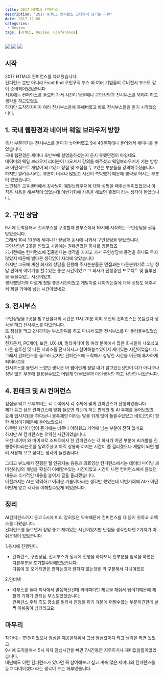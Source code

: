 ```yaml
---
title: 2017 HTML5 컨퍼런스
description: "2017 HTML5 컨퍼런스 갔다와서 남기는 리뷰"
date: 2017-12-06
categories:
 - Review
tags: [HTML5, Review. Conference]
---
```


<img src="{{ site.url }}/assets/image/2017-12-06-HTML5-Conference/image1.png" class="col-12">
<img src="{{ site.url }}/assets/image/2017-12-06-HTML5-Conference/image2.png" class="col-12">
<img src="{{ site.url }}/assets/image/2017-12-06-HTML5-Conference/image3.png" class="col-12">

## 시작

2017 HTML5 컨퍼런스를 다녀왔습니다.<br>
컨퍼런스 뿐만 아니라 Front End 구인구직 부스 와 여러 기업들의 로비전시 부스도 같이 준비되어있었습니다.<br>
처음에는 컨퍼런스를 들으러 가서 시간이 남을때나 구인상담과 전시부스를 봐야지 하고 생각을 하고있었죠<br>
하지만 도착하자마자 여러 전시부스들에 혹해버렸고 바로 전시부스들을 돌기 시작했습니다.


## 1. 국내 웹환경과 네이버 웨일 브라우저 방향

축사 부분까지는 전시부스를 돌다가 늦어버렸고 9시 40분쯤에나 들어와서 세미나를 들었습니다.<br>
국내 웹환경은 세미나 초반부에 설명을하셨는지 듣지 못했던점이 아쉽네요<br>
네이버의 웨일 브라우저 리더분이 나오셔서 강의를 해주셨고 웨일브라우저가 가는 방향과 어떤식으로 개발이 되고있고
장점 및 초점을 두고있는 부분들을 강의해주셨습니다.<br>
하지만 알려주시려는 부분이 너무나 많았고 시간이 촉박했기 때문에 생략을 하시는 부분이 있었습니다.<br>
느낀점은 교육센터에서 강사님이 웨일브라우저에 대해 설명을 해주신적이있었으나 아직은 사용을 해본적이 없었는데 이번기회에 사용을 해보면 좋겠다 라는 생각이 들었습니다.


## 2. 구인 상담

9시에 도착을해서 전시부스를 구경할때 한부스에서 10시에 시작하는 구인상담을 권유받았습니다.<br>
그래서 10시 10분에 세미나가 끝남과 동시에 나와서 구인상담을 받았습니다.<br>
구인상담은 2곳을 받았고 처음에는 권유받았던 회사를 방문했죠<br>
가기전에는 컨퍼런스에 집중한다는 생각을 가지고 가서 구인상담에 중점을 하나도 두지않았지 때문에 별다른 생각없이 자리에 앉았습니다<br>
하지만 그곳에 계신 회사의 상담을 진행해 주시는분들은 면접과는 다른분위기로 그냥 정말 편하게 이야기를 할수있는 좋은 시간이었고 그 회사가 진행중인 프로젝트 및 솔루션을 들을수있는 시간이었죠.<br>
생각했던거와 다르게 정말 좋은시간이었고 개발자로 나아가는길에 대해 상담도 해주셔서 제일 기억에 남는 시간이었네요


## 3. 전시부스

구인상담을 2곳을 받고났을때의 시간은 11시 20분 이미 오전의 컨퍼런스는 못듣겠다 생각을 하고 전시부스를 다녔습니다.<br>
또 점심을 먹고 2시까지는 부스참여를 하고 다녀서 모든 전시부스를 다 둘러볼수있었습니다.<br>
전자문서, PC제어, 보안, UX-UI, 멀티미디어 등 여러 분야에서 많은 회사들이 나오셨고 다른 솔루션 및
다른 서비스를 전시하시고 참여해볼수있어서 재미있는 시간이었습니다.<br>
그래서 컨퍼런스를 들으러 갔지만 컨퍼런스에 도착해서 상당한 시간을 이곳에 투자하게되더라고요<br>
전시부스를 돌면서 느꼈던 생각은 아 웹이란게 정말 내가 알고있는것만이 다가 아니구나 정말 많은 부분에 활용될수있고 어떻게 만들었을까 이런생각만 하고 감탄만 나왔습니다.


## 4. 핀테크 및 AI 컨퍼런스

점심을 먹고 오후부터는 각 트랙에서 각 주제에 맞게 컨퍼런스가 진행되었습니다.<br>
제가 듣고 싶은 컨퍼런스에 맞춰 들으면 되는데 저는 핀테크 및 AI 주제를 들어보았죠<br>
요새 입사지원을 하다보니 블록체인 이라는 말을 되게 많이 들을수있었고 비트코인이 핫한 세상이기때문에 들어보았으나<br>
아무런 지식이 없이 듣기에는 너무나 어려웠고 기억에 남는 부분이 전혀 없네요<br>
하지만 AI 컨퍼런스는 유익한 시간이었습니다.<br>
우선 네이버 와 마이크로 소프트에서 한 컨퍼런스는 각 회사가 어떤 부분에 AI개발을 진행중이다라는것을 알려주셨고
아직 상용화 까지는 시간이 쫌 걸리겠으나 개발이 되면 빨리 사용해 보고 싶다는 생각이 들었습니다.<br>

그리고 뷰노에서 진행한 웹 인공지능 응용과 의료영상 컨퍼런스에서는 데이터 마이닝 과 머신러닝의 개념을
확실히 이해할수있는 시간이었고 시간이 나면 컨퍼런스에서 들었던 내용과 추가적인 내용을 붙여서 글을 올리겠습니다.<br>
이전까지는 AI는 막막하고 어려운 기술이다라는 생각만 했었는데 이번기회에 AI가 어떤어떤게 있고 각각을 이해할수있게 되었습니다.


## 정리
AI컨퍼런스까지 듣고 5시에 미리 잡혀있던 약속때문에 컨퍼런스를 다 듣지 못하고 코엑스를 나왔습니다.<br>
컨퍼런스를 들으면서 정말 좋고 재미있는 시간이었지만 단점을 생각한다면 2가지가 아쉬운점이 있었습니다.<br>

1.동시에 진행된다.
- 컨퍼런스, 구인상담, 전시부스가 동시에 진행을 하다보니 한부분을 참석을 하면은 다른부분을 포기할수밖에없었습니다.<br>
  다음에 또 오게되면은 원하는것과 원하지 않는것을 딱 구분해서 다녀야겠죠

2.인터넷
- 각부스를 돌때 회사에서 말씀하신건데 와이파이만 제공을 해줘서 웹이기떄문에 체험의 기회가 안되는 부스도있었습니다.<br>
  컨퍼런스 주체 측도 장소를 빌려서 진행을 하기 떄문에 어쩔수없는 부분이긴한데 살짝 아쉬움이 남더라고요


## 마무리

참가비는 1만원이었으나 점심을 제공을해줘서 그냥 점심값이다 라고 생각을 하면 됬었고<br>
9시에 도착을해서 5시 까지 점심시간을 빼면 7시간동안 지루하거나 재미없을틈이없었습니다.<br>
내년에도 이런 컨퍼런스가 있다면 꼭 참여해보고 싶고 계속 많은 세미나와 컨퍼런스를 듣고 다녀야겠다 라는 생각이 드는 하루였습니다.
